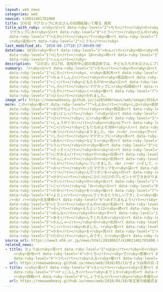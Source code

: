 ```yaml
---
layout: web_news
categories: web
newsid: k10011481781000
title: 父の日 マグカップにお父さんの似顔絵描いて贈る 高知
title_with_ruby: <ruby>父<rt data-ruby-level="2">ちち</rt></ruby>の<ruby>日<rt data-ruby-level="2">ひ</rt></ruby>
  マグカップにお<ruby>父<rt data-ruby-level="8">とう</rt></ruby>さんの<ruby>似顔絵<rt data-ruby-level="5">にがおえ</rt></ruby><ruby>描<rt
  data-ruby-level="7">えが</rt></ruby>いて<ruby>贈<rt data-ruby-level="7">おく</rt></ruby>る
  <ruby>高知<rt data-ruby-level="2">こうち</rt></ruby>
last_modified_at: '2018-06-17T18:17:00+09:00'
datetime: 2018<ruby>年<rt data-ruby-level="1">ねん</rt></ruby>06<ruby>月<rt data-ruby-level="1">がつ</rt></ruby>17<ruby>日<rt
  data-ruby-level="1">にち</rt></ruby> 18<ruby>時<rt data-ruby-level="2">じ</rt></ruby>17<ruby>分<rt
  data-ruby-level="2">ふん</rt></ruby>
description: 「父の日」の17日、高知市中心部の商店街では、子どもたちがお父さんにプレゼントする白いマグカップに似顔絵やメッセージを描く催しが開かれました。
summary: 「<ruby>父<rt data-ruby-level="2">ちち</rt></ruby>の<ruby>日<rt data-ruby-level="2">ひ</rt></ruby>」の17<ruby>日<rt
  data-ruby-level="1">にち</rt></ruby>、<ruby>高知市<rt data-ruby-level="2">こうちし</rt></ruby><ruby>中心部<rt
  data-ruby-level="3">ちゅうしんぶ</rt></ruby>の<ruby>商店街<rt data-ruby-level="4">しょうてんがい</rt></ruby>では、<ruby>子<rt
  data-ruby-level="1">こ</rt></ruby>どもたちがお<ruby>父<rt data-ruby-level="8">とう</rt></ruby>さんにプレゼントする<ruby>白<rt
  data-ruby-level="1">しろ</rt></ruby>いマグカップに<ruby>似顔絵<rt data-ruby-level="5">にがおえ</rt></ruby>やメッセージを<ruby>描<rt
  data-ruby-level="7">えが</rt></ruby>く<ruby>催<rt data-ruby-level="7">もよお</rt></ruby>しが<ruby>開<rt
  data-ruby-level="3">ひら</rt></ruby>かれました。
image_url: https://newswebeasy.github.io/ja201806/news/web/image/2018/06/17/K10011481781_1806171808_1806171817_01_02.jpg
more: この<ruby>催<rt data-ruby-level="7">もよお</rt></ruby>しは<ruby>高知市<rt data-ruby-level="2">こうちし</rt></ruby>の<ruby>帯屋町<rt
  data-ruby-level="4">おびやちょう</rt></ruby><ruby>商店街<rt data-ruby-level="4">しょうてんがい</rt></ruby>が<ruby>毎年<rt
  data-ruby-level="2">まいとし</rt></ruby>「<ruby>父<rt data-ruby-level="2">ちち</rt></ruby>の<ruby>日<rt
  data-ruby-level="2">ひ</rt></ruby>」に<ruby>開<rt data-ruby-level="3">ひら</rt></ruby>いていて、アーケードに<ruby>小学生<rt
  data-ruby-level="1">しょうがくせい</rt></ruby><ruby>以下<rt data-ruby-level="4">いか</rt></ruby>の<ruby>子<rt
  data-ruby-level="1">こ</rt></ruby>どもたちおよそ300<ruby>人<rt data-ruby-level="1">にん</rt></ruby>が<ruby>集<rt
  data-ruby-level="3">あつ</rt></ruby>まりました。<br /><br /><ruby>子<rt data-ruby-level="1">こ</rt></ruby>どもたちは、<ruby>白<rt
  data-ruby-level="1">しろ</rt></ruby>いマグカップに<ruby>赤<rt data-ruby-level="1">あか</rt></ruby>や<ruby>青<rt
  data-ruby-level="1">あお</rt></ruby>など５<ruby>色<rt data-ruby-level="2">しょく</rt></ruby>のクレヨンを<ruby>受<rt
  data-ruby-level="3">う</rt></ruby>け<ruby>取<rt data-ruby-level="3">と</rt></ruby>ると、<ruby>早速<rt
  data-ruby-level="7">さっそく</rt></ruby>お<ruby>父<rt data-ruby-level="8">とう</rt></ruby>さんの<ruby>似顔絵<rt
  data-ruby-level="5">にがおえ</rt></ruby>や<ruby>日頃<rt data-ruby-level="7">ひごろ</rt></ruby>の<ruby>感謝<rt
  data-ruby-level="5">かんしゃ</rt></ruby>の<ruby>気持<rt data-ruby-level="3">きも</rt></ruby>ちを<ruby>描<rt
  data-ruby-level="7">えが</rt></ruby>いていきました。<br /><br />そして、<ruby>描<rt data-ruby-level="7">えが</rt></ruby>き<ruby>終<rt
  data-ruby-level="7">お</rt></ruby>わったマグカップを<ruby>袋<rt data-ruby-level="7">ふくろ</rt></ruby>に<ruby>包<rt
  data-ruby-level="4">つつ</rt></ruby>んでリボンを<ruby>付<rt data-ruby-level="4">つ</rt></ruby>けてもらうと、<ruby>世界<rt
  data-ruby-level="3">せかい</rt></ruby>にひとつだけのプレゼントができあがりました。<br /><br />６<ruby>歳<rt
  data-ruby-level="7">さい</rt></ruby>の<ruby>女<rt data-ruby-level="1">おんな</rt></ruby>の<ruby>子<rt
  data-ruby-level="1">こ</rt></ruby>は「お<ruby>父<rt data-ruby-level="8">とう</rt></ruby>さんの<ruby>顔<rt
  data-ruby-level="2">かお</rt></ruby>を<ruby>描<rt data-ruby-level="7">えが</rt></ruby>きました。<ruby>喜<rt
  data-ruby-level="4">よろこ</rt></ruby>んでくれるとうれしいです」と<ruby>話<rt data-ruby-level="2">はな</rt></ruby>していました。<br
  /><br /><ruby>水玉模様<rt data-ruby-level="6">みずたまもよう</rt></ruby>でカップを<ruby>彩<rt data-ruby-level="7">いろど</rt></ruby>り、お<ruby>父<rt
  data-ruby-level="8">とう</rt></ruby>さんの<ruby>名前<rt data-ruby-level="2">なまえ</rt></ruby>を<ruby>添<rt
  data-ruby-level="7">そ</rt></ruby>えたという12<ruby>歳<rt data-ruby-level="7">さい</rt></ruby>の<ruby>女<rt
  data-ruby-level="1">おんな</rt></ruby>の<ruby>子<rt data-ruby-level="1">こ</rt></ruby>は「いつも<ruby>遊<rt
  data-ruby-level="3">あそ</rt></ruby>んでくれるお<ruby>父<rt data-ruby-level="8">とう</rt></ruby>さんへの<ruby>感謝<rt
  data-ruby-level="5">かんしゃ</rt></ruby>の<ruby>気持<rt data-ruby-level="3">きも</rt></ruby>ちを<ruby>込<rt
  data-ruby-level="7">こ</rt></ruby>めました。<ruby>喜<rt data-ruby-level="4">よろこ</rt></ruby>ぶ<ruby>顔<rt
  data-ruby-level="2">かお</rt></ruby>を<ruby>見<rt data-ruby-level="1">み</rt></ruby>るのが<ruby>楽<rt
  data-ruby-level="2">たの</rt></ruby>しみです」と<ruby>話<rt data-ruby-level="2">はな</rt></ruby>していました。
source_url: https://www3.nhk.or.jp/news/html/20180617/k10011481781000.html
related_news:
- title: きょうは<ruby>母<rt data-ruby-level="2">はは</rt></ruby>の<ruby>日<rt data-ruby-level="2">ひ</rt></ruby>
    <ruby>各地<rt data-ruby-level="4">かくち</rt></ruby>で<ruby>感謝<rt data-ruby-level="5">かんしゃ</rt></ruby><ruby>伝<rt
    data-ruby-level="4">つた</rt></ruby>える<ruby>催<rt data-ruby-level="7">もよお</rt></ruby>し
  url: https://newswebeasy.github.io/news/web/2018/05/13/きょうは母の日-各地で感謝伝える催し
- title: <ruby>英<rt data-ruby-level="4">えい</rt></ruby><ruby>王室<rt data-ruby-level="2">おうしつ</rt></ruby>の<ruby>結婚式<rt
    data-ruby-level="7">けっこんしき</rt></ruby>まで１か<ruby>月<rt data-ruby-level="1">げつ</rt></ruby>
    <ruby>商戦<rt data-ruby-level="4">しょうせん</rt></ruby><ruby>本格化<rt data-ruby-level="5">ほんかくか</rt></ruby>
  url: https://newswebeasy.github.io/news/web/2018/04/20/英王室の結婚式まで1か月-商戦本格化
...
```

